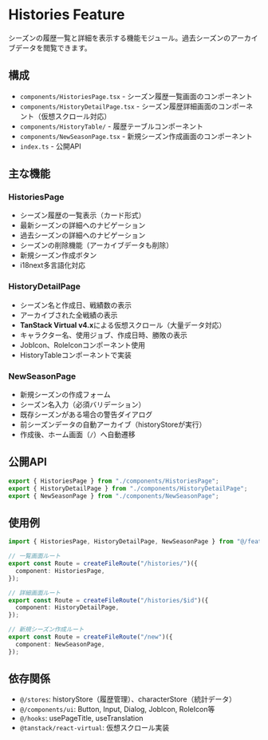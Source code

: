 # Histories Feature

シーズンの履歴一覧と詳細を表示する機能モジュール。過去シーズンのアーカイブデータを閲覧できます。

## 構成

- `components/HistoriesPage.tsx` - シーズン履歴一覧画面のコンポーネント
- `components/HistoryDetailPage.tsx` - シーズン履歴詳細画面のコンポーネント（仮想スクロール対応）
- `components/HistoryTable/` - 履歴テーブルコンポーネント
- `components/NewSeasonPage.tsx` - 新規シーズン作成画面のコンポーネント
- `index.ts` - 公開API

## 主な機能

### HistoriesPage

- シーズン履歴の一覧表示（カード形式）
- 最新シーズンの詳細へのナビゲーション
- 過去シーズンの詳細へのナビゲーション
- シーズンの削除機能（アーカイブデータも削除）
- 新規シーズン作成ボタン
- i18next多言語化対応

### HistoryDetailPage

- シーズン名と作成日、戦績数の表示
- アーカイブされた全戦績の表示
- **TanStack Virtual v4.x**による仮想スクロール（大量データ対応）
- キャラクター名、使用ジョブ、作成日時、勝敗の表示
- JobIcon、RoleIconコンポーネント使用
- HistoryTableコンポーネントで実装

### NewSeasonPage

- 新規シーズンの作成フォーム
- シーズン名入力（必須バリデーション）
- 既存シーズンがある場合の警告ダイアログ
- 前シーズンデータの自動アーカイブ（historyStoreが実行）
- 作成後、ホーム画面（`/`）へ自動遷移

## 公開API

```typescript
export { HistoriesPage } from "./components/HistoriesPage";
export { HistoryDetailPage } from "./components/HistoryDetailPage";
export { NewSeasonPage } from "./components/NewSeasonPage";
```

## 使用例

```typescript
import { HistoriesPage, HistoryDetailPage, NewSeasonPage } from "@/features/histories";

// 一覧画面ルート
export const Route = createFileRoute("/histories/")({
  component: HistoriesPage,
});

// 詳細画面ルート
export const Route = createFileRoute("/histories/$id")({
  component: HistoryDetailPage,
});

// 新規シーズン作成ルート
export const Route = createFileRoute("/new")({
  component: NewSeasonPage,
});
```

## 依存関係

- `@/stores`: historyStore（履歴管理）、characterStore（統計データ）
- `@/components/ui`: Button, Input, Dialog, JobIcon, RoleIcon等
- `@/hooks`: usePageTitle, useTranslation
- `@tanstack/react-virtual`: 仮想スクロール実装
